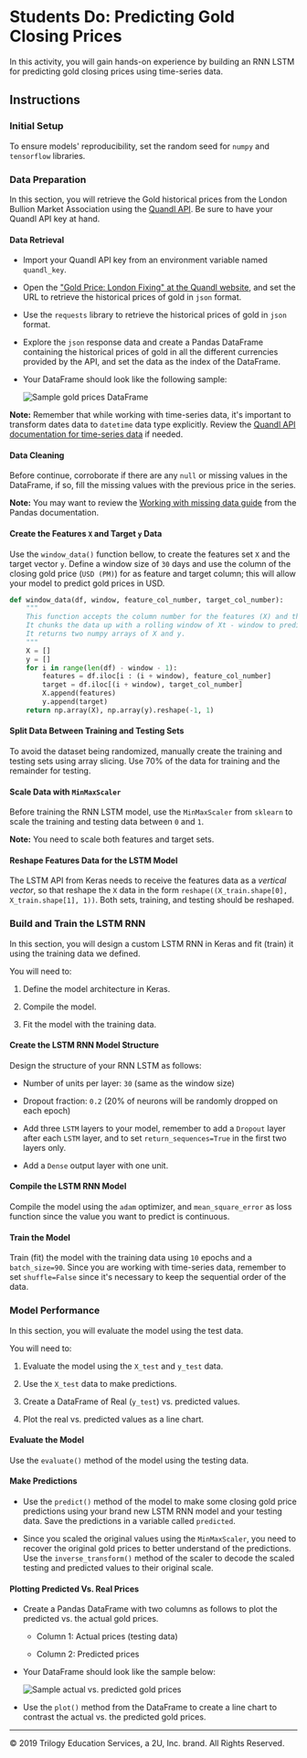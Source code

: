 # Students Do: Predicting Gold Closing Prices

In this activity, you will gain hands-on experience by building an RNN LSTM for predicting gold closing prices using time-series data.

## Instructions

### Initial Setup

To ensure models' reproducibility, set the random seed for `numpy` and `tensorflow` libraries.

### Data Preparation

In this section, you will retrieve the Gold historical prices from the London Bullion Market Association using the [Quandl API](https://www.quandl.com/data/LBMA/GOLD-Gold-Price-London-Fixing). Be sure to have your Quandl API key at hand.

#### Data Retrieval

* Import your Quandl API key from an environment variable named `quandl_key`.

* Open the ["Gold Price: London Fixing" at the Quandl website](https://www.quandl.com/data/LBMA/GOLD-Gold-Price-London-Fixing), and set the URL to retrieve the historical prices of gold in `json` format.

* Use the `requests` library to retrieve the historical prices of gold in `json` format.

* Explore the `json` response data and create a Pandas DataFrame containing the historical prices of gold in all the different currencies provided by the API, and set the data as the index of the DataFrame.

* Your DataFrame should look like the following sample:

  ![Sample gold prices DataFrame](Images/sample-gold-prices-df.png)

**Note:** Remember that while working with time-series data, it's important to transform dates data to `datetime` data type explicitly. Review the [Quandl API documentation for time-series data](https://docs.quandl.com/docs/time-series) if needed.

#### Data Cleaning

Before continue, corroborate if there are any `null` or missing values in the DataFrame, if so, fill the missing values with the previous price in the series.

**Note:** You may want to review the [Working with missing data guide](https://pandas.pydata.org/pandas-docs/stable/user_guide/missing_data.html) from the Pandas documentation.

#### Create the Features `X` and Target `y` Data

Use the `window_data()` function bellow, to create the features set `X` and the target vector `y`. Define a window size of `30` days and use the column of the closing gold price (`USD (PM)`) for as feature and target column; this will allow your model to predict gold prices in USD.

```python
def window_data(df, window, feature_col_number, target_col_number):
    """
    This function accepts the column number for the features (X) and the target (y).
    It chunks the data up with a rolling window of Xt - window to predict Xt.
    It returns two numpy arrays of X and y.
    """
    X = []
    y = []
    for i in range(len(df) - window - 1):
        features = df.iloc[i : (i + window), feature_col_number]
        target = df.iloc[(i + window), target_col_number]
        X.append(features)
        y.append(target)
    return np.array(X), np.array(y).reshape(-1, 1)
```

#### Split Data Between Training and Testing Sets

To avoid the dataset being randomized, manually create the training and testing sets using array slicing. Use 70% of the data for training and the remainder for testing.

#### Scale Data with `MinMaxScaler`

Before training the RNN LSTM model, use the `MinMaxScaler` from `sklearn` to scale the training and testing data between `0` and `1`.

**Note:** You need to scale both features and target sets.

#### Reshape Features Data for the LSTM Model

The LSTM API from Keras needs to receive the features data as a _vertical vector_, so that reshape the `X` data in the form `reshape((X_train.shape[0], X_train.shape[1], 1))`. Both sets, training, and testing should be reshaped.

### Build and Train the LSTM RNN

In this section, you will design a custom LSTM RNN in Keras and fit (train) it using the training data we defined.

You will need to:

1. Define the model architecture in Keras.

2. Compile the model.

3. Fit the model with the training data.

#### Create the LSTM RNN Model Structure

Design the structure of your RNN LSTM as follows:

* Number of units per layer: `30` (same as the window size)

* Dropout fraction: `0.2` (20% of neurons will be randomly dropped on each epoch)

* Add three `LSTM` layers to your model, remember to add a `Dropout` layer after each `LSTM` layer, and to set `return_sequences=True` in the first two layers only.

* Add a `Dense` output layer with one unit.

#### Compile the LSTM RNN Model

Compile the model using the `adam` optimizer, and `mean_square_error` as loss function since the value you want to predict is continuous.

#### Train the Model

Train (fit) the model with the training data using `10` epochs and a `batch_size=90`. Since you are working with time-series data, remember to set `shuffle=False` since it's necessary to keep the sequential order of the data.

### Model Performance

In this section, you will evaluate the model using the test data.

You will need to:

1. Evaluate the model using the `X_test` and `y_test` data.

2. Use the `X_test` data to make predictions.

3. Create a DataFrame of Real (`y_test`) vs. predicted values.

4. Plot the real vs. predicted values as a line chart.

#### Evaluate the Model

Use the `evaluate()` method of the model using the testing data.

#### Make Predictions

* Use the `predict()` method of the model to make some closing gold price predictions using your brand new LSTM RNN model and your testing data. Save the predictions in a variable called `predicted`.

* Since you scaled the original values using the `MinMaxScaler`, you need to recover the original gold prices to better understand of the predictions. Use the `inverse_transform()` method of the scaler to decode the scaled testing and predicted values to their original scale.

#### Plotting Predicted Vs. Real Prices

* Create a Pandas DataFrame with two columns as follows to plot the predicted vs. the actual gold prices.

  * Column 1: Actual prices (testing data)

  * Column 2: Predicted prices

* Your DataFrame should look like the sample below:

  ![Sample actual vs. predicted gold prices](Images/sample-gold-prices-predictions-df.png)

* Use the `plot()` method from the DataFrame to create a line chart to contrast the actual vs. the predicted gold prices.

---
© 2019 Trilogy Education Services, a 2U, Inc. brand. All Rights Reserved.
